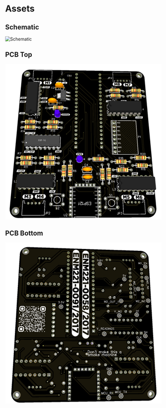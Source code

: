 # Assets

## Schematic

![Schematic](Schematic.png)

## PCB Top

![PCB Top](pcb_top.png)

## PCB Bottom

![PCB Bottom](pcb_bottom.png)
